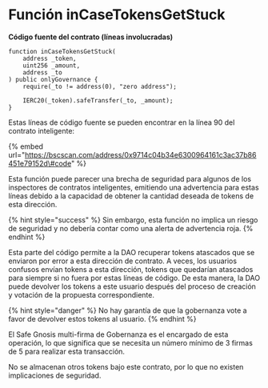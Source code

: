 # Función inCaseTokensGetStuck

**Código fuente del contrato \(líneas involucradas\)**

```text
function inCaseTokensGetStuck(
    address _token,
    uint256 _amount,
    address _to
) public onlyGovernance {
    require(_to != address(0), "zero address");

    IERC20(_token).safeTransfer(_to, _amount);
}
```

Estas líneas de código fuente se pueden encontrar en la línea 90 del contrato inteligente:

{% embed url="https://bscscan.com/address/0x9714c04b34e6300964161c3ac37b86451e79152d\#code" %}

Esta función puede parecer una brecha de seguridad para algunos de los inspectores de contratos inteligentes, emitiendo una advertencia para estas líneas debido a la capacidad de obtener la cantidad deseada de tokens de esta dirección.

{% hint style="success" %}
Sin embargo, esta función no implica un riesgo de seguridad y no debería contar como una alerta de advertencia roja.
{% endhint %}

Esta parte del código permite a la DAO recuperar tokens atascados que se enviaron por error a esta dirección de contrato. A veces, los usuarios confusos envían tokens a esta dirección, tokens que quedarían atascados para siempre si no fuera por estas líneas de código. De esta manera, la DAO puede devolver los tokens a este usuario después del proceso de creación y votación de la propuesta correspondiente.

{% hint style="danger" %}
No hay garantía de que la gobernanza vote a favor de devolver estos tokens al usuario.
{% endhint %}

El Safe Gnosis multi-firma de Gobernanza es el encargado de esta operación, lo que significa que se necesita un número mínimo de 3 firmas de 5 para realizar esta transacción. 

No se almacenan otros tokens bajo este contrato, por lo que no existen implicaciones de seguridad.





